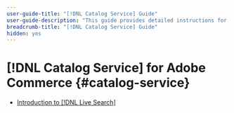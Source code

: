 ```yaml
---
user-guide-title: "[!DNL Catalog Service] Guide"
user-guide-description: "This guide provides detailed instructions for using [!DNL Catalog Service] from Adobe Commerce."
breadcrumb-title: "[!DNL Catalog Service] Guide"
hidden: yes
---
```

# [!DNL Catalog Service] for Adobe Commerce {#catalog-service}

- [Introduction to [!DNL Live Search]](overview.md)
